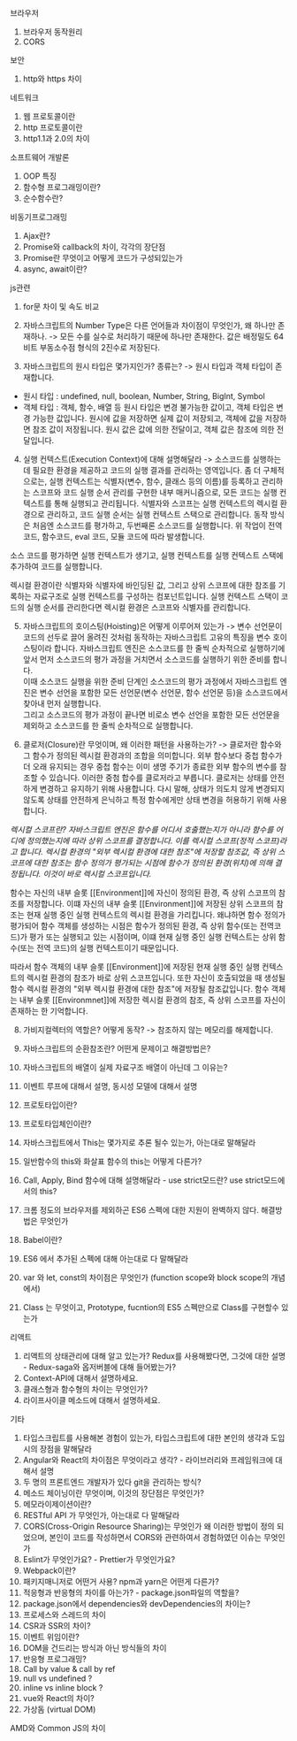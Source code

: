 브라우저
1. 브라우저 동작원리
2. CORS

보안
1. http와 https 차이

네트워크
1. 웹 프로토콜이란
2. http 프로토콜이란
3. http1.1과 2.0의 차이

소프트웨어 개발론
1. OOP 특징
2. 함수형 프로그래밍이란?
3. 순수함수란?

비동기프로그래밍
1. Ajax란?
2. Promise와 callback의 차이, 각각의 장단점
3. Promise란 무엇이고 어떻게 코드가 구성되있는가
4. async, await이란?

js관련
1. for문 차이 및 속도 비교

2. 자바스크립트의 Number Type은 다른 언어들과 차이점이 무엇인가, 왜 하나만 존재하나.
-> 모든 수를 실수로 처리하기 때문에 하나만 존재한다.
값은 배정밀도 64비트 부동소수점 형식의 2진수로 저장된다. 

3. 자바스크립트의 원시 타입은 몇가지인가? 종류는?
-> 원시 타입과 객체 타입이 존재합니다.
 - 원시 타입 : undefined, null, boolean, Number, String, BigInt, Symbol
 - 객체 타입 : 객체, 함수, 배열 등
원시 타입은 변경 불가능한 값이고, 객체 타입은 변경 가능한 값입니다.
원시에 값을 저장하면 실제 값이 저장되고, 객체에 값을 저장하면 참조 값이 저장됩니다.
원시 값은 값에 의한 전달이고, 객체 값은 참조에 의한 전달입니다. 

4. 실행 컨텍스트(Execution Context)에 대해 설명해달라
-> 소스코드를 실행하는 데 필요한 환경을 제공하고 코드의 실행 결과를 관리하는 영역입니다. 
좀 더 구체적으로는, 실행 컨텍스트는 식별자(변수, 함수, 클래스 등의 이름)를 등록하고 관리하는 스코프와 
코드 실행 순서 관리를 구현한 내부 매커니즘으로, 모든 코드는 실행 컨텍스트를 통해 실행되고 관리됩니다.
식별자와 스코프는 실행 컨텍스트의 렉시컬 환경으로 관리하고, 
코드 실행 순서는 실행 컨텍스트 스택으로 관리합니다. 
동작 방식은 처음엔 소스코드를 평가하고, 두번째론 소스코드를 실행합니다.
위 작업이 전역코드, 함수코드, eval 코드, 모듈 코드에 따라 발생합니다.

소스 코드를 평가하면 실행 컨텍스트가 생기고, 
실행 컨텍스트를 실행 컨텍스트 스택에 추가하여 코드를 실행합니다. 

렉시컬 환경이란 식별자와 식별자에 바인딩된 값, 그리고 상위 스코프에 대한 참조를 기록하는 자료구조로 실행 컨텍스트를 구성하는 컴포넌트입니다.
실행 컨텍스트 스택이 코드의 실행 순서를 관리한다면 렉시컬 환경은 스코프와 식별자를 관리합니다.

5. 자바스크립트의 호이스팅(Hoisting)은 어떻게 이루어져 있는가
-> 변수 선언문이 코드의 선두로 끌어 올려진 것처럼 동작하는 자바스크립트 고유의 특징을 변수 호이스팅이라 합니다.
자바스크립트 엔진은 소스코드를 한 줄씩 순차적으로 실행하기에 앞서 먼저 소스코드의 평가 과정을 거치면서 소스코드를 실행하기 위한 준비를 합니다.  
이때 소스코드 실행을 위한 준비 단계인 소스코드의 평가 과정에서 자바스크립트 엔진은 변수 선언을 포함한 모든 선언문(변수 선언문, 함수 선언문 등)을 소스코드에서 찾아내 먼저 실행합니다.  
그리고 소스코드의 평가 과정이 끝나면 비로소 변수 선언을 포함한 모든 선언문을 제외하고 소스코드를 한 줄씩 순차적으로 실행합니다.  

6. 클로저(Closure)란 무엇이며, 왜 이러한 패턴을 사용하는가?
-> 클로저란 함수와 그 함수가 정의된 렉시컬 환경과의 조합을 의미합니다.
외부 함수보다 중첩 함수가 더 오래 유지되는 경우 중첩 함수는 이미 생명 주기가 종료한 외부 함수의 변수를 참조할 수 있습니다.
이러한 중첨 합수를 클로저라고 부릅니다. 
클로저는 상태를 안전하게 변경하고 유지하기 위해 사용합니다. 
다시 말해, 상태가 의도치 않게 변경되지 않도록 상태를 안전하게 은닉하고 특정 함수에게만 상태 변경을 허용하기 위해 사용합니다.

*렉시컬 스코프란? 
자바스크립트 엔진은 함수를 어디서 호출했는지가 아니라 함수를 어디에 정의했는지에 따라 상위 스코프를 결정합니다. 이를 렉시컬 스코프(정적 스코프)라고 합니다.
렉시컬 환경의 "외부 렉시컬 환경에 대한 참조"에 저장할 참조값, 즉 상위 스코프에 대한 참조는 함수 정의가 평가되는 시점에 함수가 정의된 환경(위치)에 의해 결정됩니다.
이것이 바로 렉시컬 스코프입니다.*  

함수는 자신의 내부 슬롯 [[Environment]]에 자신이 정의된 환경, 즉 상위 스코프의 참조를 저장합니다.
이떄 자신의 내부 슬롯 [[Environment]]에 저장된 상위 스코프의 참조는 현재 실행 중인 실행 컨텍스트의 렉시컬 환경을 가리킵니다.
왜냐하면 함수 정의가 평가되어 함수 객체를 생성하는 시점은 함수가 정의된 환경, 즉 상위 함수(또는 전역코드)가 평가 또는 실행되고 있는 시점이며, 이떄 현재 실행 중인 실행 컨텍스트는 상위 함수(또는 전역 코드)의 실행 컨텍스트이기 때문입니다.

따라서 함수 객체의 내부 슬롯 [[Environment]]에 저장된 현재 실행 중인 실행 컨텍스트의 렉시컬 환경의 참조가 바로 상위 스코프입니다.
또한 자신이 호출되었을 때 생성될 함수 렉시컬 환경의 "외부 렉시컬 환경에 대한 참조"에 저장될 참조값입니다.
함수 객체는 내부 슬롯 [[Environmnet]]에 저장한 렉시컬 환경의 참조, 즉 상위 스코프를 자신이 존재하는 한 기억합니다.

8. 가비지컬렉터의 역할은? 어떻게 동작?
-> 참조하지 않는 메모리를 해제합니다. 

10. 자바스크립트의 순환참조란? 어떤게 문제이고 해결방법은?
11. 자바스크립트의 배열이 실제 자료구조 배열이 아닌데 그 이유는?
12. 이벤트 루프에 대해서 설명, 동시성 모델에 대해서 설명
13. 프로토타입이란?
14. 프로토타입체인이란?
15. 자바스크립트에서 This는 몇가지로 추론 될수 있는가, 아는대로 말해달라
16. 일반함수의 this와 화살표 함수의 this는 어떻게 다른가?
17. Call, Apply, Bind 함수에 대해 설명해달라 - use strict모드란? use strict모드에서의 this?
18. 크롬 정도의 브라우저를 제외하곤 ES6 스펙에 대한 지원이 완벽하지 않다. 해결방법은 무엇인가
19. Babel이란?
20. ES6 에서 추가된 스펙에 대해 아는대로 다 말해달라
21. var 와 let, const의 차이점은 무엇인가 (function scope와 block scope의 개념에서)
22. Class 는 무엇이고, Prototype, fucntion의 ES5 스펙만으로 Class를 구현할수 있는가

리액트
1. 리액트의 상태관리에 대해 알고 있는가? Redux를 사용해봤다면, 그것에 대한 설명 - Redux-saga와 옵저버블에 대해 들어봤는가?
2. Context-API에 대해서 설명하세요.
3. 클래스형과 함수형의 차이는 무엇인가?
4. 라이프사이클 메소드에 대해서 설명하세요.

기타
1. 타입스크립트를 사용해본 경험이 있는가, 타입스크립트에 대한 본인의 생각과 도입시의 장점을 말해달라
2. Angular와 React의 차이점은 무엇이라고 생각? - 라이브러리와 프레임워크에 대해서 설명
3. 두 명의 프론트엔드 개발자가 있다 git을 관리하는 방식?
4. 메소드 체이닝이란 무엇이며, 이것의 장단점은 무엇인가?
5. 메모라이제이션이란?
6. RESTful API 가 무엇인가, 아는대로 다 말해달라
7. CORS(Cross-Origin Resource Sharing)는 무엇인가 왜 이러한 방법이 정의 되었으며, 본인이 코드를 작성하면서 CORS와 관련하여서 경험하였던 이슈는 무엇인가
8. Eslint가 무엇인가요?  - Prettier가 무엇인가요?
9. Webpack이란?
10. 패키지매니저로 어떤거 사용? npm과 yarn은 어떤게 다른가?
11. 적응형과 반응형의 차이를 아는가? - package.json파일의 역할을?
12. package.json에서 dependencies와 devDependencies의 차이는?
13. 프로세스와 스레드의 차이
14. CSR과 SSR의 차이?
15. 이벤트 위임이란?
16. DOM을 건드리는 방식과 아닌 방식들의 차이
17. 반응형 프로그래밍?
18. Call by value & call by ref
19. null vs undefined ?
20. inline vs inline block ?
21. vue와 React의 차이? 
22. 가상돔 (virtual DOM)

AMD와 Common JS의 차이
